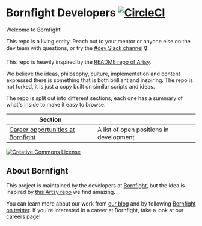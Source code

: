 # Bornfight Developers [![CircleCI](https://circleci.com/gh/artsy/README.svg?style=svg)](https://circleci.com/gh/artsy/README)

Welcome to Bornfight!

This repo is a living entity. 
Reach out to your mentor or anyone else on the dev team with questions, or try the [#dev Slack channel](https://bornfight.slack.com/messages/general-development) 🔒.

This repo is heavily inspired by the [README repo of Artsy](https://github.com/artsy/README).
 
We believe the ideas, philosophy, culture, implementation and content expressed there is something that is both brilliant and inspiring.
The repo is not forked, it is just a copy built on similar scripts and ideas.


The repo is split out into different sections, each one has a summary of what's inside to make it easy to browse.

<!-- prettier-ignore-start -->
<!-- start_toc -->
| Section |  |
|---|---|
| [Career opportunities at Bornfight](/careers/README.md) | A list of open positions in development |
<!-- end_toc -->
<!-- prettier-ignore-end -->


<a rel="license" href="https://creativecommons.org/licenses/by/4.0/"><img alt="Creative Commons License" style="border-width:0" src="https://i.creativecommons.org/l/by/4.0/88x31.png" /></a>

## About Bornfight

<a href="https://www.bornfight.com/">
</a>

This project is maintained by the developers at [Bornfight][footer_website], but the idea is inspired by [this Artsy repo](https://github.com/artsy/README) we find amazing.


You can learn more about our work from [our blog][footer_blog] and by following
[Bornfight on twitter][footer_twitter]. If you're interested in a career at Bornfight, take a look at our [careers page][footer_jobs]!

[footer_website]: https://www.bornfight.com/
[footer_twitter]: https://twitter.com/Bornfight_
[footer_blog]: https://www.bornfight.com/blog/
[footer_jobs]: https://www.bornfight.com/careers
